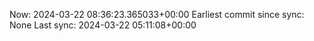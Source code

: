 Now: 2024-03-22 08:36:23.365033+00:00 Earliest commit since sync: None Last sync: 2024-03-22 05:11:08+00:00
